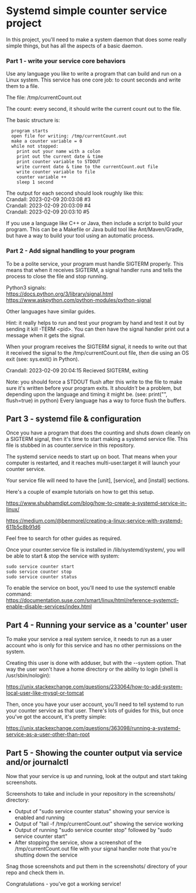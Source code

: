 # Systemd simple counter service project

In this project, you'll need to make a system daemon that does some really simple things, but has all the aspects of a basic daemon.

### Part 1 - write your service core behaviors

Use any language you like to write a program that can build and run on a Linux system. This service has one core job: to count seconds and write them to a file.

The file: /tmp/currentCount.out

The count: every second, it should write the current count out to the file.

The basic structure is:  
```
  program starts  
  open file for writing: /tmp/currentCount.out  
  make a counter variable = 0  
  while not stopped:  
    print out your name with a colon
    print out the current date & time  
    print counter variable to STDOUT  
    write current date & time to the currentCount.out file
    write counter variable to file  
    counter variable ++  
    sleep 1 second  
```

The output for each second should look roughly like this:  
Crandall: 2023-02-09 20:03:08 #3  
Crandall: 2023-02-09 20:03:09 #4  
Crandall: 2023-02-09 20:03:10 #5  

If you use a language like C++ or Java, then include a script to build your program. This can be a Makefile or Java build tool like Ant/Maven/Gradle, but have a way to build your tool using an automatic process.

### Part 2 - Add signal handling to your program

To be a polite service, your program must handle SIGTERM properly. This means that when it receives SIGTERM, a signal handler runs and tells the process to close the file and stop running.

Python3 signals:  
  https://docs.python.org/3/library/signal.html  
  https://www.askpython.com/python-modules/python-signal

Other languages have similar guides.

Hint: it really helps to run and test your program by hand and test it out by sending it kill -TERM \<pid>. You can then have the signal handler print out a message when it gets the signal. 

When your program receives the SIGTERM signal, it needs to write out that it received the signal to the /tmp/currentCount.out file, *then* die using an OS exit (see: sys.exit() in Python).

Crandall: 2023-02-09 20:04:15 Recieved SIGTERM, exiting

Note: you should force a STDOUT flush after this write to the file to make sure it's written before your program exits. It *shouldn't* be a problem, but depending upon the language and timing it might be.
(see:  print("", flush=true) in python)
Every language has a way to force flush the buffers.


## Part 3 - systemd file & configuration

Once you have a program that does the counting and shuts down cleanly on a SIGTERM signal, then it's time to start making a systemd service file. This file is stubbed in as counter.service in this repository.

The systemd service needs to start up on boot. That means when your computer is restarted, and it reaches multi-user.target it will launch your counter service.

Your service file will need to have the [unit], [service], and [install] sections.

Here's a couple of example tutorials on how to get this setup.

https://www.shubhamdipt.com/blog/how-to-create-a-systemd-service-in-linux/

https://medium.com/@benmorel/creating-a-linux-service-with-systemd-611b5c8b91d6

Feel free to search for other guides as required.

Once your counter.service file is installed in /lib/systemd/system/, you will be able to start & stop the service with system:  

```
sudo service counter start  
sudo service counter stop  
sudo service counter status  
```

To enable the service on boot, you'll need to use the systemctl enable command:  
https://documentation.suse.com/smart/linux/html/reference-systemctl-enable-disable-services/index.html


## Part 4 - Running your service as a 'counter' user

To make your service a real system service, it needs to run as a user account who is only for this service and has no other permissions on the system.

Creating this user is done with adduser, but with the --system option. That way the user won't have a home directory or the ability to login (shell is /usr/sbin/nologin):

https://unix.stackexchange.com/questions/233064/how-to-add-system-local-user-like-mysql-or-tomcat

Then, once you have your user account, you'll need to tell systemd to run your counter service as that user. There's lots of guides for this, but once you've got the account, it's pretty simple:

https://unix.stackexchange.com/questions/363098/running-a-systemd-service-as-a-user-other-than-root


## Part 5 - Showing the counter output via service and/or journalctl

Now that your service is up and running, look at the output and start taking screenshots.

Screenshots to take and include in your repository in the screenshots/ directory:

* Output of "sudo service counter status" showing your service is enabled and running
* Output of "tail -f /tmp/currentCount.out" showing the service working
* Output of running "sudo service counter stop" followed by "sudo service counter start"
* After stopping the service, show a screenshot of the /tmp/currentCount.out file with your signal handler note that you're shutting down the service

Snag those screenshots and put them in the screenshots/ directory of your repo and check them in.

Congratulations - you've got a working service!

